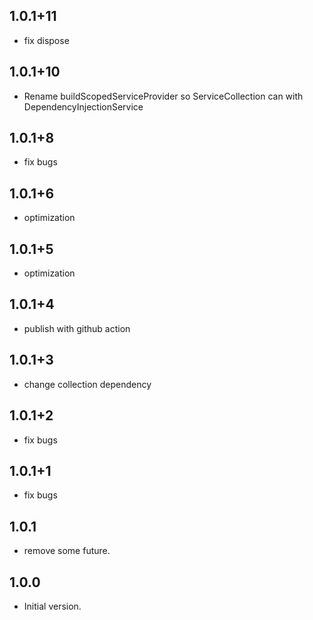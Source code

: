 ## 1.0.1+11

- fix dispose

## 1.0.1+10

- Rename buildScopedServiceProvider so ServiceCollection can with DependencyInjectionService

## 1.0.1+8

- fix bugs

## 1.0.1+6

- optimization

## 1.0.1+5

- optimization

## 1.0.1+4

- publish with github action

## 1.0.1+3

- change collection dependency

## 1.0.1+2

- fix bugs

## 1.0.1+1

- fix bugs

## 1.0.1

- remove some future.

## 1.0.0

- Initial version.